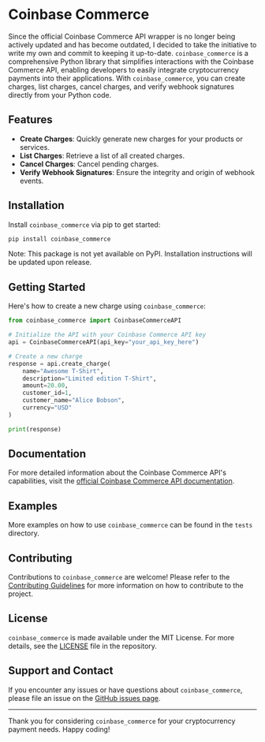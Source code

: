 # Coinbase Commerce

Since the official Coinbase Commerce API wrapper is no longer being actively updated and has become outdated, I decided to take the initiative to write my own and commit to keeping it up-to-date. `coinbase_commerce` is a comprehensive Python library that simplifies interactions with the Coinbase Commerce API, enabling developers to easily integrate cryptocurrency payments into their applications. With `coinbase_commerce`, you can create charges, list charges, cancel charges, and verify webhook signatures directly from your Python code.

## Features

- **Create Charges**: Quickly generate new charges for your products or services.
- **List Charges**: Retrieve a list of all created charges.
- **Cancel Charges**: Cancel pending charges.
- **Verify Webhook Signatures**: Ensure the integrity and origin of webhook events.

## Installation

Install `coinbase_commerce` via pip to get started:

```bash
pip install coinbase_commerce
```

Note: This package is not yet available on PyPI. Installation instructions will be updated upon release.

## Getting Started

Here's how to create a new charge using `coinbase_commerce`:

```python
from coinbase_commerce import CoinbaseCommerceAPI

# Initialize the API with your Coinbase Commerce API key
api = CoinbaseCommerceAPI(api_key="your_api_key_here")

# Create a new charge
response = api.create_charge(
    name="Awesome T-Shirt",
    description="Limited edition T-Shirt",
    amount=20.00,
    customer_id=1,
    customer_name="Alice Bobson",
    currency="USD"
)

print(response)
```

## Documentation

For more detailed information about the Coinbase Commerce API's capabilities, visit the [official Coinbase Commerce API documentation](https://commerce.coinbase.com/docs/api/).

## Examples

More examples on how to use `coinbase_commerce` can be found in the `tests` directory.

## Contributing

Contributions to `coinbase_commerce` are welcome! Please refer to the [Contributing Guidelines](CONTRIBUTING.md) for more information on how to contribute to the project.

## License

`coinbase_commerce` is made available under the MIT License. For more details, see the [LICENSE](LICENSE) file in the repository.

## Support and Contact

If you encounter any issues or have questions about `coinbase_commerce`, please file an issue on the [GitHub issues page](https://github.com/maxiedev/Coinbase-Commerce/issues).

---

Thank you for considering `coinbase_commerce` for your cryptocurrency payment needs. Happy coding!
